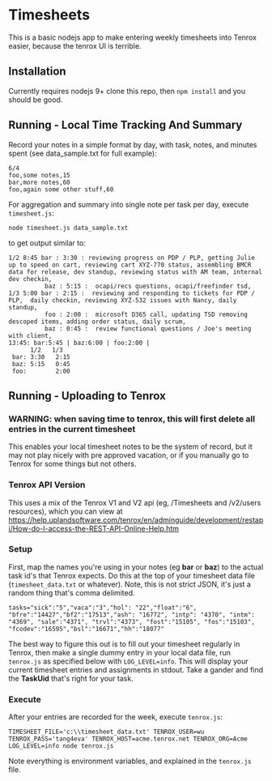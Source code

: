 # Timesheets

This is a basic nodejs app to make entering weekly timesheets into Tenrox easier, because the tenrox UI is terrible. 

## Installation

Currently requires nodejs 9+
clone this repo, then `npm install` and you should be good.

## Running - Local Time Tracking And Summary

Record your notes in a simple format by day, with task, notes, and minutes spent (see data_sample.txt for full example):

```
6/4
foo,some notes,15
bar,more notes,60
foo,again some other stuff,60
```

For aggregation and summary into single note per task per day, execute `timesheet.js`:

```
node timesheet.js data_sample.txt
```

to get output similar to:

```
1/2 8:45 bar : 3:30 : reviewing progress on PDP / PLP, getting Julie up to speed on cart, reviewing cart XYZ-770 status, assembling BMCR data for release, dev standup, reviewing status with AM team, internal dev checkin,
          baz : 5:15 :  ocapi/recs questions, ocapi/freefinder tsd,
1/3 5:00 bar : 2:15 :  reviewing and responding to tickets for PDP / PLP,  daily checkin, reviewing XYZ-532 issues with Nancy, daily standup,
          foo : 2:00 :  microsoft D365 call, updating TSD removing descoped items, adding order status, daily scrum,
          baz : 0:45 :  review functional questions / Joe's meeting with client,
13:45: bar:5:45 | baz:6:00 | foo:2:00 |
      1/2   1/3
 bar: 3:30   2:15
 baz: 5:15   0:45
 foo:        2:00
 ```

## Running - Uploading to Tenrox

### WARNING: when saving time to tenrox, this will first delete all entries in the current timesheet

This enables your local timesheet notes to be the system of record, but it may not play nicely with pre approved vacation, or if you manually go to Tenrox for some things but not others.

### Tenrox API Version

This uses a mix of the Tenrox V1 and V2 api (eg, /Timesheets and /v2/users resources), which you can view at https://help.uplandsoftware.com/tenrox/en/adminguide/development/restapi/How-do-I-access-the-REST-API-Online-Help.htm

### Setup

First, map the names you're using in your notes (eg **bar** or **baz**) to the actual task id's that Tenrox expects. Do this at the top of your timesheet data file (```timesheet_data.txt``` or whatever). Note, this is not strict JSON, it's just a random thing that's comma delimited.

```
tasks="sick":"5","vaca":"3","hol": "22","float":"6", "bfre":"14427","bf2":"17513","ash": "16772", "intp": "4370", "intm": "4369", "sale":"4371", "trvl":"4373", "fost":"15105", "fos":"15103", "fcodev":"16595","bsl":"16671","hh":"18077"
```

The best way to figure this out is to fill out your timesheet regularly in Tenrox, then make a single dummy entry in your local data file, run `tenrox.js` as specified below with `LOG_LEVEL=info`. This will display your current timesheet entries and assignments in stdout. Take a gander and find the **TaskUid** that's right for your task.

### Execute

After your entries are recorded for the week, execute `tenrox.js`:

```
TIMESHEET_FILE='c:\\timesheet_data.txt' TENROX_USER=wu TENROX_PASS='tang4eva' TENROX_HOST=acme.tenrox.net TENROX_ORG=Acme LOG_LEVEL=info node tenrox.js
```

Note everything is environment variables, and explained in the `tenrox.js` file.
